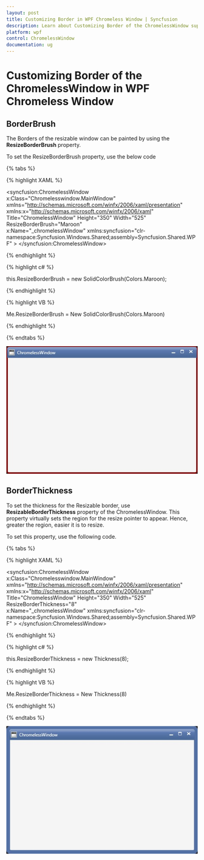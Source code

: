 ```yaml
---
layout: post
title: Customizing Border in WPF Chromeless Window | Syncfusion
description: Learn about Customizing Border of the ChromelessWindow support in Syncfusion WPF Chromeless Window control and more.
platform: wpf
control: ChromelessWindow
documentation: ug
---
```

# Customizing Border of the ChromelessWindow in WPF Chromeless Window

## BorderBrush

The Borders of the resizable window can be painted by using the **ResizeBorderBrush** property.

To set the ResizeBorderBrush property, use the below code

{% tabs %}

{% highlight XAML %}

<syncfusion:ChromelessWindow x:Class="Chromelesswindow.MainWindow"
xmlns="http://schemas.microsoft.com/winfx/2006/xaml/presentation"
xmlns:x="http://schemas.microsoft.com/winfx/2006/xaml"
Title="ChromelessWindow" Height="350" Width="525" ResizeBorderBrush="Maroon"    
x:Name="_chromelessWindow"    xmlns:syncfusion="clr-namespace:Syncfusion.Windows.Shared;assembly=Syncfusion.Shared.WPF" >
<Grid>
</Grid>
</syncfusion:ChromelessWindow>

{% endhighlight %}

{% highlight c# %}

this.ResizeBorderBrush = new SolidColorBrush(Colors.Maroon);

{% endhighlight %}

{% highlight VB %}

Me.ResizeBorderBrush = New SolidColorBrush(Colors.Maroon)

{% endhighlight %}

{% endtabs %} 

![WPF ChromelessWindow border color customized](Customizing-Border-of-the-ChromelessWindow_images/Customizing-Border-of-the-ChromelessWindow_img1.jpeg)

## BorderThickness

To set the thickness for the Resizable border, use **ResizableBorderThickness** property of the ChromelessWindow. This property virtually sets the region for the resize pointer to appear. Hence, greater the region, easier it is to resize.

To set this property, use the following code.

{% tabs %}

{% highlight XAML %}

<syncfusion:ChromelessWindow x:Class="Chromelesswindow.MainWindow"
xmlns="http://schemas.microsoft.com/winfx/2006/xaml/presentation"
xmlns:x="http://schemas.microsoft.com/winfx/2006/xaml"
Title="ChromelessWindow" Height="350" Width="525" ResizeBorderThickness="8"    
x:Name="_chromelessWindow"    xmlns:syncfusion="clr-namespace:Syncfusion.Windows.Shared;assembly=Syncfusion.Shared.WPF" >
<Grid>
</Grid>
</syncfusion:ChromelessWindow>

{% endhighlight %}

{% highlight c# %}

this.ResizeBorderThickness = new Thickness(8);

{% endhighlight %}

{% highlight VB %}

Me.ResizeBorderThickness = New Thickness(8)

{% endhighlight %}

{% endtabs %}

![WPF ChromelessWindow border thickness customized](Customizing-Border-of-the-ChromelessWindow_images/Customizing-Border-of-the-ChromelessWindow_img2.jpeg)
